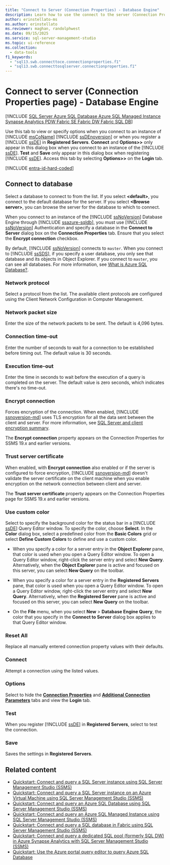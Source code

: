 ```yaml
---
title: "Connect to Server (Connection Properties) - Database Engine"
description: Learn how to use the connect to the server (Connection Properties page) in the database engine to manage your SQL Server connections and settings.
author: erinstellato-ms
ms.author: erinstellato
ms.reviewer: maghan, randolphwest
ms.date: 09/15/2025
ms.service: sql-server-management-studio
ms.topic: ui-reference
ms.collection:
  - data-tools
f1_keywords:
  - "sql13.swb.connecttoce.connectionproperties.f1"
  - "sql13.swb.connecttosqlserver.connectionproperties.f1"
---
```


# Connect to server (Connection Properties page) - Database Engine

[!INCLUDE [SQL Server Azure SQL Database Azure SQL Managed Instance Synapse Analytics PDW Fabric SE Fabric DW Fabric SQL DB](../includes/applies-to-version/sql-asdb-asdbmi-asa-pdw-fabricse-fabricdw-fabricsqldb.md)]

Use this tab to view or specify options when you connect to an instance of [!INCLUDE [msCoName](../includes/msconame-md.md)] [!INCLUDE [ssDEnoversion](../includes/ssdenoversion-md.md)] or when you register a [!INCLUDE [ssDE](../includes/ssde-md.md)] in **Registered Servers**. **Connect** and **Options>>** only appear in this dialog box when you connect to an instance of the [!INCLUDE [ssDE](../includes/ssde-md.md)]. **Test** and **Save** only appear in this dialog box when registering [!INCLUDE [ssDE](../includes/ssde-md.md)]. Access this tab by selecting **Options>>** on the **Login** tab.

[!INCLUDE [entra-id-hard-coded](../includes/entra-id-hard-coded.md)]

## Connect to database

Select a database to connect to from the list. If you select **\<default>**, you connect to the default database for the server. If you select **\<Browse server>**, you can browse the server for the database to which to connect.

When you connect to an instance of the [!INCLUDE [ssNoVersion](../includes/ssnoversion-md.md)] Database Engine through [!INCLUDE [ssazure-sqldb](../includes/ssazure-sqldb.md)], you must use [!INCLUDE [ssNoVersion](../includes/ssnoversion-md.md)] Authentication and specify a database in the **Connect to Server** dialog box on the **Connection Properties** tab. Ensure that you select the **Encrypt connection** checkbox.

By default, [!INCLUDE [ssNoVersion](../includes/ssnoversion-md.md)] connects to `master`. When you connect to [!INCLUDE [ssSDS](../includes/sssds-md.md)], if you specify a user database, you only see that database and its objects in Object Explorer. If you connect to `master`, you can see all databases. For more information, see [What is Azure SQL Database?](/azure/sql-database/sql-database-technical-overview).

### Network protocol

Select a protocol from the list. The available client protocols are configured using the Client Network Configuration in Computer Management.

### Network packet size

Enter the size of the network packets to be sent. The default is 4,096 bytes.

### Connection time-out

Enter the number of seconds to wait for a connection to be established before timing out. The default value is 30 seconds.

### Execution time-out

Enter the time in seconds to wait before the execution of a query is completed on the server. The default value is zero seconds, which indicates there's no time-out.

### Encrypt connection

Forces encryption of the connection. When enabled, [!INCLUDE [ssnoversion-md](../includes/ssnoversion-md.md)] uses TLS encryption for all the data sent between the client and server. For more information, see [SQL Server and client encryption summary](/sql/database-engine/configure-windows/sql-server-and-client-encryption-summary).

The **Encrypt connection** property appears on the Connection Properties for SSMS 19.x and earlier versions.

### Trust server certificate

When enabled, with **Encrypt connection** also enabled or if the server is configured to force encryption, [!INCLUDE [ssnoversion-md](../includes/ssnoversion-md.md)] doesn't validate the server certificate on the client machine when you enable encryption on the network connection between client and server.

The **Trust server certificate** property appears on the Connection Properties page for SSMS 19.x and earlier versions.

### Use custom color

Select to specify the background color for the status bar in a [!INCLUDE [ssDE](../includes/ssde-md.md)] Query Editor window. To specify the color, choose **Select**. In the **Color** dialog box, select a predefined color from the **Basic Colors** grid or select **Define Custom Colors** to define and use a custom color.

- When you specify a color for a server entry in the **Object Explorer** pane, that color is used when you open a Query Editor window. To open a Query Editor window, right-click the server entry and select **New Query**. Alternatively, when the **Object Explorer** pane is active and focused on this server, you can select **New Query** on the toolbar.

- When you specify a color for a server entry in the **Registered Servers** pane, that color is used when you open a Query Editor window. To open a Query Editor window, right-click the server entry and select **New Query**. Alternatively, when the **Registered Server** pane is active and focused on this server, you can select **New Query** on the toolbar.

- On the **File** menu, when you select **New** > **Database Engine Query**, the color that you specify in the **Connect to Server** dialog box applies to that Query Editor window.

### Reset All

Replace all manually entered connection property values with their defaults.

### Connect

Attempt a connection using the listed values.

### Options

Select to hide the **[Connection Properties](/dotnet/api/microsoft.data.sqlclient.sqlconnection.connectionstring)** and **[Additional Connection Parameters](connect-to-server-additional-connection-parameters-page-database-engine.md)** tabs and view the **Login** tab.

### Test

When you register [!INCLUDE [ssDE](../includes/ssde-md.md)] in **Registered Servers**, select to test the connection.

### Save

Saves the settings in **Registered Servers**.

## Related content

- [Quickstart: Connect and query a SQL Server instance using SQL Server Management Studio (SSMS)](../quickstarts/ssms-connect-query-sql-server.md)
- [Quickstart: Connect and query a SQL Server instance on an Azure Virtual Machine using SQL Server Management Studio (SSMS)](../quickstarts/ssms-connect-query-sql-server-azure-vm.md)
- [Quickstart: Connect and query an Azure SQL Database using SQL Server Management Studio (SSMS)](../quickstarts/ssms-connect-query-azure-sql-database.md)
- [Quickstart: Connect and query an Azure SQL Managed Instance using SQL Server Management Studio (SSMS)](../quickstarts/ssms-connect-query-azure-sql-managed-instance.md)
- [Quickstart: Connect and query a SQL database in Fabric using SQL Server Management Studio (SSMS)](../quickstarts/ssms-connect-query-sql-database-fabric.md)
- [Quickstart: Connect and query a dedicated SQL pool (formerly SQL DW) in Azure Synapse Analytics with SQL Server Management Studio (SSMS)](../quickstarts/ssms-connect-query-azure-synapse-analytics.md)
- [Quickstart: Use the Azure portal query editor to query Azure SQL Database](/azure/azure-sql/database/connect-query-portal)
